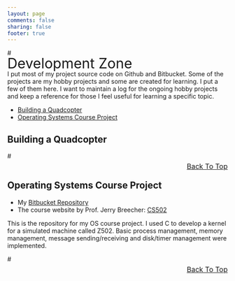 ```yaml
---
layout: page
comments: false
sharing: false
footer: true
---
```


<a name="TOP"></a>

#<div style="text-align:left;line-height:3px;"><font size="6">Development Zone</font></div>

I put most of my project source code on Github and Bitbucket. Some of the projects are my hobby projects and some are created for learning. I put a few of them here. I want to maintain a log for the ongoing hobby projects and keep a reference for those I feel useful for learning a specific topic.

* [Building a Quadcopter](#QUAD) 
* [Operating Systems Course Project](#OS) 

<a name="OS"></a>
## Building a Quadcopter


#<div style="text-align:right;line-height:3px;"><font size="3">[Back To Top](#TOP)</font></div>

<a name="OS"></a>
## Operating Systems Course Project

* My [Bitbucket Repository](https://rdu@bitbucket.org/rdu/cs502_os_project.git)
* The course website by Prof. Jerry Breecher: [CS502](http://web.cs.wpi.edu/~jb/CS502/)

This is the repository for my OS course project. I used C to develop a kernel for a simulated machine called Z502. Basic process management, memory management, message sending/receiving and disk/timer management were implemented.


#<div style="text-align:right;line-height:3px;"><font size="3">[Back To Top](#TOP)</font></div>

